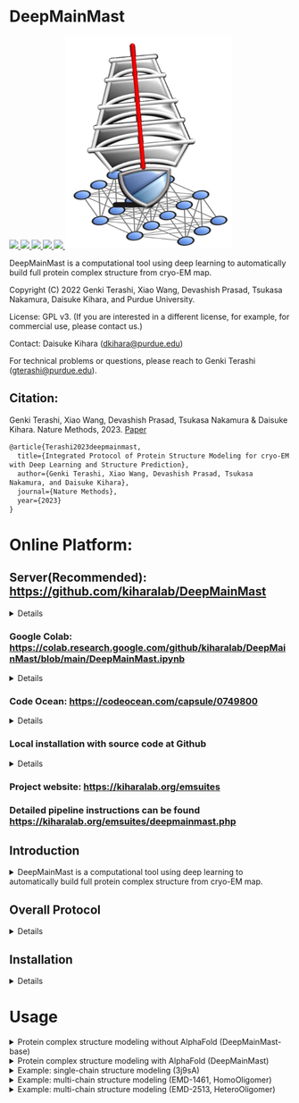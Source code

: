 # DeepMainMast

<a href="https://github.com/marktext/marktext/releases/latest">
   <img src="https://img.shields.io/badge/DeepMainMast-v1.0.0-green">
   <img src="https://img.shields.io/badge/platform-Linux%20%7C%20Mac%20-green">
   <img src="https://img.shields.io/badge/Language-python3-green">
   <img src="https://img.shields.io/badge/dependencies-tested-green">
   <img src="https://img.shields.io/badge/licence-GNU-green">
</a>  

<img src="DeepMainMast_Logo.png" height=380 width=300/>

DeepMainMast is a computational tool using deep learning to automatically build full protein complex structure from cryo-EM map.  

Copyright (C) 2022 Genki Terashi, Xiao Wang, Devashish Prasad, Tsukasa Nakamura, Daisuke Kihara, and Purdue University. 

License: GPL v3. (If you are interested in a different license, for example, for commercial use, please contact us.) 

Contact: Daisuke Kihara (dkihara@purdue.edu)

For technical problems or questions, please reach to Genki Terashi (gterashi@purdue.edu).

## Citation:

Genki Terashi, Xiao Wang, Devashish Prasad, Tsukasa Nakamura & Daisuke Kihara. Nature Methods, 2023.
[Paper]()
```
@article{Terashi2023deepmainmast,   
  title={Integrated Protocol of Protein Structure Modeling for cryo-EM with Deep Learning and Structure Prediction},   
  author={Genki Terashi, Xiao Wang, Devashish Prasad, Tsukasa Nakamura, and Daisuke Kihara},    
  journal={Nature Methods},    
  year={2023}    
}   
```

# Online Platform:

## Server(Recommended): https://github.com/kiharalab/DeepMainMast
<details>
We have four publicly available platforms, which basically offer similar functionality.
Input: cryo-EM map+sequence file. Output: modeled protein structure. The input and output are the same across all platforms.
</details>

### Google Colab: https://colab.research.google.com/github/kiharalab/DeepMainMast/blob/main/DeepMainMast.ipynb
<details> 
   Step-by-step instructions are available. For free user, colab has 4-hour running time limit and may not work for large structures (>=1000 residues). Limited by redistribution constraints, only Ca tracing is available here
</details>

### Code Ocean: https://codeocean.com/capsule/0749800
<details> 
   Free online platform for easy usage. For academic users, CodeOcean has 10-hour running time limit per month. Limited by redistribution constraints, only Ca tracing is available here
</details>

### Local installation with source code at Github
<details>
Full code is available here and it is easier for user to modify to develop their own tools.
</details>

### Project website: https://kiharalab.org/emsuites
### Detailed pipeline instructions can be found https://kiharalab.org/emsuites/deepmainmast.php

## Introduction
<details>
   <summary>DeepMainMast is a computational tool using deep learning to automatically build full protein complex structure from cryo-EM map. </summary>
Structure modeling from maps is an indispensable step for studying proteins and their complexes with cryogenic electron microscopy (cryo-EM). Although the resolution of determined cryo-EM maps has generally improved, there are still many cases where tracing protein main-chains is difficult, even in maps determined at a near atomic resolution. Here, we have developed a protein structure modeling method, called DeepMainmast, which employs deep learning to capture the local map features of amino acids and atoms to assist main-chain tracing. Moreover, since Alphafold2 demonstrates high accuracy in protein structure prediction, we have integrated complementary strengths of de novo density tracing using deep learning with Alphafold2’s structure modeling to achieve even higher accuracy than each method alone. Additionally, the protocol is able to accurately assign chain identity to the structure models of homo-multimers.![image](https://github.com/kiharalab/dmm/assets/50850224/f04a5a46-7cd0-4961-a1c4-e7e044ea8870)

</details>

## Overall Protocol 
<details>
(1) Detecting amino-acid types and atom types using deep learning (Emap2sf). The image on the left shows the detected atom types (Ca atom: green, carbon: orange, and nitrogen: light blue). The image on the right shows the detected amino acid types in different colors. <br>
(2) Tracing Ca path and assigning the target sequence using the Vehicle Routing Problem Solver and the Dynamic Programming algorithm. Different parameter combinations are used. <br>
(3) Assembling Ca fragments using the Constraint Problem (CP) Solver. Colors indicate chain IDs. <br>
(4) Combining Ca models built under different parameter combinations using the CP Solver. Colors indicate the direction of chains from blue to red for the N-terminal to the C-terminal residues. <br>
(5) Full-atom building and refinement using PULCHRA and Rosetta-CM. <br>
(6) Scoring generated full-atom models based on the DAQ(AA) score and the DOT score.<br>
 
<p align="center">
  <img src="dmm_pipeline.png" alt="DeepMainMast framework" width="70%">
</p>
</details>

## Installation
<details>

### System Requirements
CPU: >=8 cores <br>
Memory (RAM): >=50Gb. For maps with more than 3,000 residues, memory space should be higher than 200GB. <br>
GPU: any GPU supports CUDA with at least 12GB memory. <br>
GPU is required for DeepMainMast and no CPU version is available for CryoREAD since it is too slow.

## Installation Instructions
### 1. [`Install git`](https://git-scm.com/book/en/v2/Getting-Started-Installing-Git) 
### 2. Clone the repository in your computer 
```
git clone  https://github.com/kiharalab/DeepMainMast.git && cd DeepMainMast
```

### 3. Build dependencies.   
You have two options to install dependency on your computer:
#### 3.2 Install with anaconda (Recommended)
##### 3.2.1 [`install anaconda`](https://www.anaconda.com/download). 
##### 3.2.2 Install dependency in the command line
Make sure you are in the DeepMainMast directory and then run 
```
conda env create -f environment.yml
```
Each time when you want to run this software, simply activate the environment by
```
conda activate deepmainmast
conda deactivate(when you want to exit) 
```

### 4. Compile C packages
Run the following command:
```
bash make_c_programs.sh
```

### 5. Install Rosetta (optional)
If you want to build full-atom protein structure, then you need to install rosetta for DeepMainMast.
Please check the instructions [here](https://new.rosettacommons.org/demos/latest/tutorials/install_build/install_build) to install Rosetta locally. 


</details>

# Usage
<details> 
<summary>Protein complex structure modeling without AlphaFold (DeepMainMast-base)</summary>

## DeepMainMast(base)

```commandline
./dmm_full_multithreads.sh -p [program_path] -m [map_path] -f [fasta_path]  -c [contour] -o [output_path] -t [path_training_time] -T [fragment_assembling_time] -C [num_cpu] -M [num_cpu] -x [ROSETTA_PROGRAM_PATH]
```
[program_path] is the path of DeepMainmast program folder, absolute path suggested. <br>
[map_path]  is the path of the experimental cryo-EM map.<br>
[fasta_path] is the path of the input fasta file about sequence information. <br>
[contour] specifies the contour level as a density threshold to remove outside regions to save processing time. <br>
[output_path] specifies the output directory of DeepMainMast modeled structure. Final modeled structure DeepMainmast.pdb will be saved here. If the directory already exists, the final output will be DeepMainmast[random_digit].pdb to avoid overwritting.<br>
[path_training_time] specifies the computational Time Limit for PATH tracing per thread, default: 600 seconds. Suggested time: [total_num_residues]. <br>
[fragment_assembling_time] specifies the computational Time Limit for Fragment assembly, default: 600 seconds. Suggested time: [total_num_residues]. <br>
[num_cpu] Number of CPUs used for structure modeling processes. Minimum: 8. The more is better to accelerate the process.<br>
[ROSETTA_PROGRAM_PATH] specifies the rosetta program path, please make sure it is the directory that includes "main" directory after rosetta installment. It is optional, if you do not use this parameter, then DeepMainMast will only build Calpha only structures. It is required if you want to build full-atom protein structure.<br>
<b> Please include -H in command line if you have any two or more chains are identical. </b> That is important of correct chain assignment for identical chains.
<br> You can also add ```-F``` argument to accelerate the backbone tracing and sequence assignment steps, but may reduce the quality of final structure.


</details> 

<details> 
<summary>Protein complex structure modeling with AlphaFold (DeepMainMast)</summary>

# DeepMainMast
```commandline
./dmm_full_multithreads.sh -p [program_path] -m [map_path] -f [fasta_path] -A [alphafold_pdb_path] -c [contour] -o [output_path] -t [path_training_time] -T [fragment_assembling_time] -C [num_cpu] -M [num_cpu]  -x [ROSETTA_PROGRAM_PATH]
```
[program_path] is the path of DeepMainmast program folder, absolute path suggested. <br>
[map_path]  is the path of the experimental cryo-EM map.<br>
[fasta_path] is the path of the input fasta file about sequence information. <br>
[alphafold_pdb_path] is the path of the alphafold modeled structure in pdb format. Please combine all single-chain structures in one PDB file, separated by "TER" for different chains' records. The chain ID does not matter, for identical chains, you only need to provide the chain records once in the pdb format. <br>
[contour] specifies the contour level as a density threshold to remove outside regions to save processing time. <br>
[output_path] specifies the output directory of DeepMainMast modeled structure. Final modeled structure DeepMainmast.pdb will be saved here. If the directory already exists, the final output will be DeepMainmast[random_digit].pdb to avoid overwritting.<br>
[path_training_time] specifies the computational Time Limit for PATH tracing per thread, default: 600 seconds. Suggested time: [total_num_residues]. <br>
[fragment_assembling_time] specifies the computational Time Limit for Fragment assembly, default: 600 seconds. Suggested time: [total_num_residues]. <br>
[num_cpu] Number of CPUs used for structure modeling processes. Minimum: 8. The more is better to accelerate the process.<br>
[ROSETTA_PROGRAM_PATH] specifies the rosetta program path, please make sure it is the directory that includes "main" directory after rosetta installment. It is optional, if you do not use this parameter, then DeepMainMast will only build Calpha only structures. It is required if you want to build full-atom protein structure.<br>
<b> Please include -H in command line if you have any two or more chains are identical. </b> That is important of correct chain assignment for identical chains.
<br> You can also add ```-F``` argument to accelerate the backbone tracing and sequence assignment steps, but may reduce the quality of final structure.

</details>

<details> 
<summary>Example: single-chain structure modeling (3j9sA)</summary>

### Example: single-chain structure modeling (3j9sA)
Please run the following command in DeepMainMast program folder. <br> 
Examples are kept in [data/3j9sA](data/3j9sA) directory. 
#### Example Input
+ Target sequence file (-f): 3j9sA.fasta
+ MAP file (-m): 3j9sA.mrc
+ AlphaFold2 Model (optional -A): 3j9sA_af2.pdb
#### Calpha PATH tracing without AlphaFold2 Model
```
./dmm_full_multithreads.sh -p ./ -c 0.01 -o output_3j9sA -t 600 -T 600 -C 8 -M 8 -m ./data/3j9sA/3j9sA.mrc -f ./data/3j9sA/3j9sA.fasta
```
The outputs will be generated in [output_3j9sA/results] directory. The expected output structure is [output_3j9sA/DeepMainmast.pdb].

#### Calpha PATH tracing using AlphaFold2 Model
```
./dmm_full_multithreads.sh -p ./ -c 0.01 -o output_3j9sa -t 600 -T 600 -C 8 -M 8 -m ./data/3j9sA/3j9sA.mrc -f ./data/3j9sA/3j9sA.fasta -A ./data/3j9sA/3j9sA_af2.pdb
```
The outputs will be generated in [output_3j9sA/results] directory. The expected output structure is [output_3j9sA/DeepMainmast.pdb].

#### DeepMainMast: Protein full-atom structure modeling using AlphaFold2 Model
```
./dmm_full_multithreads.sh -p ./ -c 0.01 -o output_3j9sa -t 600 -T 600 -C 8 -M 8 -m ./data/3j9sA/3j9sA.mrc -f ./data/3j9sA/3j9sA.fasta -A ./data/3j9sA/3j9sA_af2.pdb -x [ROSETTA PROGRAM PATH]
```
Please confirm you install rosetta well, then please change -x to the rosetta program directory that includes "main" directory. <br>
The outputs will be generated in [output_3j9sA/results] directory. The expected output structure is [output_3j9sA/DeepMainmast.pdb].

#### Example Output
The example output is kept []() for your reference.

</details>


<details> 
<summary>Example: multi-chain structure modeling (EMD-1461, HomoOligomer)</summary>

### Example: multi-chain structure modeling (EMD-1461, HomoOligomer)
Please run the following command in DeepMainMast program folder. <br> 
Examples are kept in [data/1461](data/1461) directory.

#### Example Input
+ Target sequence file (-f): emd_1461.fasta
+ MAP file (-m): emd_1461.mrc
+ AlphaFold2 Model (optional -A): emd_1461_af2.pdb


#### Calpha PATH tracing without AlphaFold2 Model
```
./dmm_full_multithreads.sh -p ./ -c 0.3 -o output_1461 -t 1200 -T 600 -C 8 -M 8 -m ./data/1461/emd_1461.mrc -f ./data/1461/emd_1461.fasta  -H 
```
Since homo-oligomer includes identical chains, -H argument is required in the command line. <br>
The outputs will be generated in [output_1461/results] directory. The expected output structure is [output_1461/DeepMainmast.pdb].

#### Calpha PATH tracing using AlphaFold2 Model
```
./dmm_full_multithreads.sh -p ./ -c 0.3 -o output_1461 -t 1200 -T 600 -C 8 -M 8 -m ./data/1461/emd_1461.mrc -f ./data/1461/emd_1461.fasta  -H -A ./data/1461/emd_1461_af2.pdb 
```
Since homo-oligomer includes identical chains, -H argument is required in the command line. <br>
The outputs will be generated in [output_1461/results] directory. The expected output structure is [output_1461/DeepMainmast.pdb].


#### DeepMainMast: Protein full-atom structure modeling using AlphaFold2 Model
```
./dmm_full_multithreads.sh -p ./ -c 0.3 -o output_1461 -t 1200 -T 600 -C 8 -M 8 -m ./data/1461/emd_1461.mrc -f ./data/1461/emd_1461.fasta  -H -A ./data/1461/emd_1461_af2.pdb -x [ROSETTA PROGRAM PATH]
```
Since homo-oligomer includes identical chains, -H argument is required in the command line. <br>
The outputs will be generated in [output_1461/results] directory. The expected output structure is [output_1461/DeepMainmast.pdb].

#### Example Output 
The example output is kept []() for your reference.

</details>

<details> 
<summary>Example: multi-chain structure modeling (EMD-2513, HeteroOligomer)</summary>


### Example: multi-chain structure modeling (EMD-2513, HeteroOligomer)
Please run the following command in DeepMainMast program folder. <br> 
Examples are kept in [data/2513](data/2513) directory.

#### Input Example
+ Target sequence file (-f): emd_2513.fasta
+ MAP file (-m): emd_2513.mrc
+ AlphaFold2 Model (optional -A): emd_2513_af2.pdb

#### Calpha PATH tracing without AlphaFold2 Model
```
./dmm_full_multithreads.sh -p ./ -c 0.01 -o output_2513 -t 1200 -T 1200 -C 8 -M 8 -m ./data/2513/emd_2513.mrc -f ./data/2513/emd_2513.fasta
```
The outputs will be generated in [output_2513/results] directory. The expected output structure is [output_2513/DeepMainmast.pdb].<br>
This example does not include any identical chains, so we should not add -H in command line. <b>For other examples that may include identical chains in the complex, please do not forget to add -H in command line.</b>

#### Calpha PATH tracing using AlphaFold2 Model
```
./dmm_full_multithreads.sh -p ./ -c 0.01 -o output_2513 -t 1200 -T 1200 -C 8 -M 8 -m ./data/2513/emd_2513.mrc -f ./data/2513/emd_2513.fasta  -A ./data/2513/emd_2513_af2.pdb 
```
The outputs will be generated in [output_2513/results] directory. The expected output structure is [output_2513/DeepMainmast.pdb].<br>
This example does not include any identical chains, so we should not add -H in command line. <b>For other examples that may include identical chains in the complex, please do not forget to add -H in command line.</b>



#### DeepMainMast: Protein full-atom structure modeling using AlphaFold2 Model
```
./dmm_full_multithreads.sh -p ./ -c 0.01 -o output_2513 -t 1200 -T 1200 -C 8 -M 8 -m ./data/2513/emd_2513.mrc -f ./data/2513/emd_2513.fasta  -A ./data/2513/emd_2513_af2.pdb -x [ROSETTA PROGRAM PATH]
```
The outputs will be generated in [output_2513/results] directory. The expected output structure is [output_2513/DeepMainmast.pdb].<br>
This example does not include any identical chains, so we should not add -H in command line. <b>For other examples that may include identical chains in the complex, please do not forget to add -H in command line.</b>

#### Example Output

The example output is kept []() for your reference.

</details>
